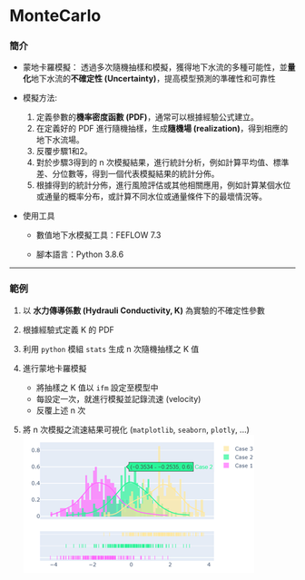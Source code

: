 # MonteCarlo

### 簡介

* 蒙地卡羅模擬：
    透過多次隨機抽樣和模擬，獲得地下水流的多種可能性，並**量化**地下水流的**不確定性 (Uncertainty)**，提高模型預測的準確性和可靠性

* 模擬方法:
    1. 定義參數的**機率密度函數 (PDF)**，通常可以根據經驗公式建立。
    2. 在定義好的 PDF 進行隨機抽樣，生成**隨機場 (realization)**，得到相應的地下水流場。
    3. 反覆步驟1和2。
    4. 對於步驟3得到的 n 次模擬結果，進行統計分析，例如計算平均值、標準差、分位數等，得到一個代表模擬結果的統計分佈。
    5. 根據得到的統計分佈，進行風險評估或其他相關應用，例如計算某個水位或通量的概率分布，或計算不同水位或通量條件下的最壞情況等。

* 使用工具
    * 數值地下水模擬工具：FEFLOW 7.3

    * 腳本語言：Python 3.8.6

---

### 範例

1. 以 **水力傳導係數 (Hydrauli Conductivity, K)** 為實驗的不確定性參數

2. 根據經驗式定義 K 的 PDF

3. 利用 `python` 模組 `stats` 生成 n 次隨機抽樣之 K 值

4. 進行蒙地卡羅模擬
    * 將抽樣之 K 值以 `ifm` 設定至模型中
    * 每設定一次，就進行模擬並記錄流速 (velocity)
    * 反覆上述 n 次

5. 將 n 次模擬之流速結果可視化 (`matplotlib`, `seaborn`, `plotly`, ...)
    ![](../images/2023-04-03-21-59-51.png)
